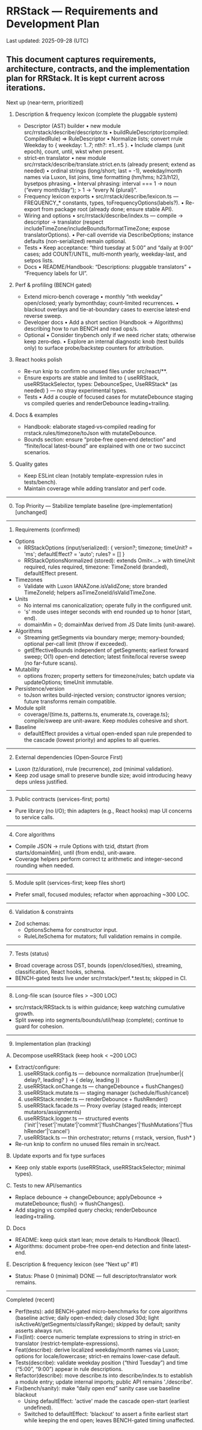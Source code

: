 # RRStack — Requirements and Development Plan

Last updated: 2025-09-28 (UTC)

## This document captures requirements, architecture, contracts, and the implementation plan for RRStack. It is kept current across iterations.

Next up (near‑term, prioritized)

1. Description & frequency lexicon (complete the pluggable system)
   - Descriptor (AST) builder • new module src/rrstack/describe/descriptor.ts • buildRuleDescriptor(compiled: CompiledRule) => RuleDescriptor • Normalize lists; convert rrule Weekday to { weekday: 1..7; nth?: ±1..±5 }. • Include clamps (unit epoch), count, until, wkst when present.
   - strict‑en translator • new module src/rrstack/describe/translate.strict.en.ts (already present; extend as needed) • ordinal strings (long/short; last = -1), weekday/month names via Luxon, list joins, time formatting (hm/hms; h23/h12), bysetpos phrasing. • Interval phrasing: interval === 1 → noun (“every month/day”); > 1 → “every N {plural}”.
   - Frequency lexicon exports • src/rrstack/describe/lexicon.ts — FREQUENCY\_\* constants, types, toFrequencyOptions(labels?). • Re-export from package root (already done; ensure stable API).
   - Wiring and options • src/rrstack/describe/index.ts — compile → descriptor → translator (respect includeTimeZone/includeBounds/formatTimeZone; expose translatorOptions). • Per-call override via DescribeOptions; instance defaults (non-serialized) remain optional.
   - Tests • Keep acceptance: “third tuesday at 5:00” and “daily at 9:00” cases; add COUNT/UNTIL, multi‑month yearly, weekday-last, and setpos lists.
   - Docs • README/Handbook: “Descriptions: pluggable translators” + “Frequency labels for UI”.

2. Perf & profiling (BENCH gated)
   - Extend micro‑bench coverage • monthly “nth weekday” open/closed; yearly bymonthday; count‑limited recurrences. • blackout overlays and tie-at-boundary cases to exercise latest‑end reverse sweep.
   - Developer docs • Add a short section (Handbook → Algorithms) describing how to run BENCH and read ops/s.
   - Optional • Consider tinybench only if we need richer stats; otherwise keep zero‑dep. • Explore an internal diagnostic knob (test builds only) to surface probe/backstep counters for attribution.

3. React hooks polish
   - Re-run knip to confirm no unused files under src/react/\*\*.
   - Ensure exports are stable and limited to { useRRStack, useRRStackSelector, types: DebounceSpec, UseRRStack\* (as needed) } — no stray experimental types.
   - Tests • Add a couple of focused cases for mutateDebounce staging vs compiled queries and renderDebounce leading+trailing.

4. Docs & examples
   - Handbook: elaborate staged‑vs‑compiled reading for rrstack.rules/timezone/toJson with mutateDebounce.
   - Bounds section: ensure “probe‑free open‑end detection” and “finite/local latest-bound” are explained with one or two succinct scenarios.

5. Quality gates
   - Keep ESLint clean (notably template-expression rules in tests/bench).
   - Maintain coverage while adding translator and perf code.

---

0. Top Priority — Stabilize template baseline (pre-implementation) [unchanged]

---

1. Requirements (confirmed)

- Options
  - RRStackOptions (input/serialized): { version?; timezone; timeUnit? = 'ms'; defaultEffect? = 'auto'; rules? = [] }
  - RRStackOptionsNormalized (stored): extends Omit<…> with timeUnit required, rules required, timezone: TimeZoneId (branded), defaultEffect present.
- Timezones
  - Validate with Luxon IANAZone.isValidZone; store branded TimeZoneId; helpers asTimeZoneId/isValidTimeZone.
- Units
  - No internal ms canonicalization; operate fully in the configured unit.
  - 's' mode uses integer seconds with end rounded up to honor [start, end).
  - domainMin = 0; domainMax derived from JS Date limits (unit-aware).
- Algorithms
  - Streaming getSegments via boundary merge; memory-bounded; optional per-call limit (throw if exceeded).
  - getEffectiveBounds independent of getSegments; earliest forward sweep; O(1) open-end detection; latest finite/local reverse sweep (no far-future scans).
- Mutability
  - options frozen; property setters for timezone/rules; batch update via updateOptions; timeUnit immutable.
- Persistence/version
  - toJson writes build-injected version; constructor ignores version; future transforms remain compatible.
- Module split
  - coverage/{time.ts, patterns.ts, enumerate.ts, coverage.ts}; compile/sweep are unit-aware. Keep modules cohesive and short.
- Baseline
  - defaultEffect provides a virtual open-ended span rule prepended to the cascade (lowest priority) and applies to all queries.

---

2. External dependencies (Open‑Source First)

- Luxon (tz/duration), rrule (recurrence), zod (minimal validation).
- Keep zod usage small to preserve bundle size; avoid introducing heavy deps unless justified.

---

3. Public contracts (services-first; ports)

- Pure library (no I/O); thin adapters (e.g., React hooks) map UI concerns to service calls.

---

4. Core algorithms

- Compile JSON → rrule Options with tzid, dtstart (from starts/domainMin), until (from ends), unit-aware.
- Coverage helpers perform correct tz arithmetic and integer-second rounding when needed.

---

5. Module split (services-first; keep files short)

- Prefer small, focused modules; refactor when approaching ~300 LOC.

---

6. Validation & constraints

- Zod schemas:
  - OptionsSchema for constructor input.
  - RuleLiteSchema for mutators; full validation remains in compile.

---

7. Tests (status)

- Broad coverage across DST, bounds (open/closed/ties), streaming, classification, React hooks, schema.
- BENCH-gated tests live under src/rrstack/perf.\*.test.ts; skipped in CI.

---

8. Long-file scan (source files > ~300 LOC)

- src/rrstack/RRStack.ts is within guidance; keep watching cumulative growth.
- Split sweep into segments/bounds/util/heap (complete); continue to guard for cohesion.

---

9. Implementation plan (tracking)

A. Decompose useRRStack (keep hook < ~200 LOC)

- Extract/configure:
  1. useRRStack.config.ts — debounce normalization (true|number|{ delay?, leading? } → { delay, leading })
  2. useRRStack.onChange.ts — changeDebounce + flushChanges()
  3. useRRStack.mutate.ts — staging manager (schedule/flush/cancel)
  4. useRRStack.render.ts — renderDebounce + flushRender()
  5. useRRStack.facade.ts — Proxy overlay (staged reads; intercept mutators/assignments)
  6. useRRStack.logger.ts — structured events ('init'|'reset'|'mutate'|'commit'|'flushChanges'|'flushMutations'|'flushRender'|'cancel')
  7. useRRStack.ts — thin orchestrator; returns { rrstack, version, flush\* }
- Re-run knip to confirm no unused files remain in src/react.

B. Update exports and fix type surfaces

- Keep only stable exports (useRRStack, useRRStackSelector; minimal types).

C. Tests to new API/semantics

- Replace debounce → changeDebounce; applyDebounce → mutateDebounce; flush() → flushChanges().
- Add staging vs compiled query checks; renderDebounce leading+trailing.

D. Docs

- README: keep quick start lean; move details to Handbook (React).
- Algorithms: document probe-free open-end detection and finite latest-end.

E. Description & frequency lexicon (see “Next up” #1)

- Status: Phase 0 (minimal) DONE — full descriptor/translator work remains.

---

Completed (recent)

- Perf(tests): add BENCH-gated micro-benchmarks for core algorithms (baseline active; daily open-ended; daily closed 30d; light isActiveAt/getSegments/classifyRange); skipped by default; sanity asserts always run.
- Fix(lint): coerce numeric template expressions to string in strict-en translator (restrict-template-expressions).
- Feat(describe): derive localized weekday/month names via Luxon; options for locale/lowercase; strict-en remains lower-case default.
- Tests(describe): validate weekday position (“third Tuesday”) and time (“5:00”, “9:00”) appear in rule descriptions.
- Refactor(describe): move describe.ts into describe/index.ts to establish a module entry; update internal imports; public API remains './describe'.
- Fix(bench/sanity): make “daily open end” sanity case use baseline blackout
  - Using defaultEffect: 'active' made the cascade open-start (earliest undefined).
  - Switched to defaultEffect: 'blackout' to assert a finite earliest start
    while keeping the end open; leaves BENCH-gated timing unaffected.
